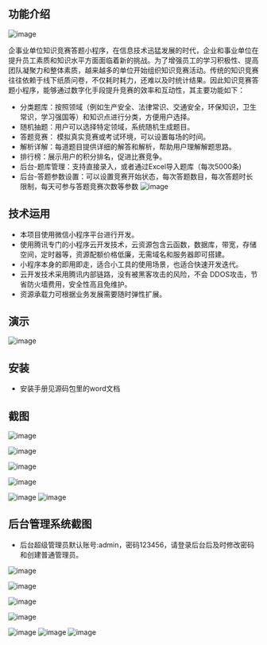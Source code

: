 ## 功能介绍 

 ![image](https://github.com/user-attachments/assets/25479217-0dd3-4f7b-a5dc-456da6cb75ce)

 企事业单位知识竞赛答题小程序，在信息技术迅猛发展的时代，企业和事业单位在提升员工素质和知识水平方面面临着新的挑战。为了增强员工的学习积极性、提高团队凝聚力和整体素质，越来越多的单位开始组织知识竞赛活动。传统的知识竞赛往往依赖于线下纸质问卷，不仅耗时耗力，还难以及时统计结果。因此知识竞赛答题小程序，能够通过数字化手段提升竞赛的效率和互动性，其主要功能如下： 

- 分类题库：按照领域（例如生产安全、法律常识、交通安全，环保知识，卫生常识，学习强国等）和知识点进行分类，方便用户选择。
- 随机抽题：用户可以选择特定领域，系统随机生成题目。
- 答题竞赛： 模拟真实竞赛或考试环境，可以设置每场的时间。
- 解析详解：每道题目提供详细的解答和解析，帮助用户理解解题思路。
- 排行榜：展示用户的积分排名，促进比赛竞争。
- 后台-题库管理：支持直接录入，或者通过Excel导入题库（每次5000条)
- 后台-答题参数设置：可以设置竞赛开始状态，每次答题数目，每次答题时长限制，每天可参与答题竞赛次数等参数
![image](https://github.com/user-attachments/assets/1e49977a-0956-4904-b09c-78e4e70785fb)

## 技术运用
- 本项目使用微信小程序平台进行开发。
- 使用腾讯专门的小程序云开发技术，云资源包含云函数，数据库，带宽，存储空间，定时器等，资源配额价格低廉，无需域名和服务器即可搭建。
- 小程序本身的即用即走，适合小工具的使用场景，也适合快速开发迭代。
- 云开发技术采用腾讯内部链路，没有被黑客攻击的风险，不会 DDOS攻击，节省防火墙费用，安全性高且免维护。
- 资源承载力可根据业务发展需要随时弹性扩展。  

 


## 演示 
 ![image](https://github.com/user-attachments/assets/2f65295c-ee25-46d2-9c3e-33cb1cacf816)


## 安装

- 安装手册见源码包里的word文档 


## 截图
![image](https://github.com/user-attachments/assets/8f695844-7e56-4cef-a57f-0a785b6297be)

![image](https://github.com/user-attachments/assets/08c36754-30d3-44a9-9a20-115f4e0aa316)

![image](https://github.com/user-attachments/assets/11ac888c-a108-4bdf-8c7a-4f6e0cced5c2)

![image](https://github.com/user-attachments/assets/18d6b64a-0373-4d70-be4a-b360a6b3fd64)

![image](https://github.com/user-attachments/assets/8231cc52-32f5-433e-b22d-a63873533fee)
![image](https://github.com/user-attachments/assets/a13c4c00-c5c2-4135-96ea-b2b8c51fe9ac)


 

## 后台管理系统截图 
- 后台超级管理员默认账号:admin，密码123456，请登录后台后及时修改密码和创建普通管理员。


![image](https://github.com/user-attachments/assets/de6eca3e-5dad-4f48-bfa3-e8c0709eff75)

![image](https://github.com/user-attachments/assets/d1ccf92f-9feb-416c-a8ac-6bcb23691b9f)

![image](https://github.com/user-attachments/assets/50ac8766-f952-499c-85e6-f4ec95fefe67)


![image](https://github.com/user-attachments/assets/6d0b2f2d-077f-424e-933e-7936abf8ad19)

![image](https://github.com/user-attachments/assets/dd16fb09-fe64-4663-abc2-22177db18ba6)
![image](https://github.com/user-attachments/assets/6b70957c-d268-45ba-871c-8c8ee93838c8)
![image](https://github.com/user-attachments/assets/14b46090-ef7b-401e-8da9-f22053ea1356)







